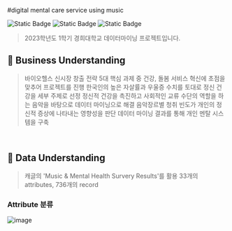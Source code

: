 #digital mental care service using music

![Static Badge](https://img.shields.io/badge/project-KHU-<color>)
![Static Badge](https://img.shields.io/badge/version-1.0.0-informational)
![Static Badge](https://img.shields.io/badge/python-3.9|3.10-lightblue)

> 2023학년도 1학기 경희대학교 데이터마이닝 프로젝트입니다.

## 🚀 Business Understanding

> 바이오헬스 신시장 창출 전략 5대 핵심 과제 중 건강, 돌봄 서비스 혁신에 초점을 맞추어 프로젝트를 진행
> 한국인의 높은 자살률과 우울증 수치를 토대로 정신 건강을 세부 주제로 선정
> 정신적 건강을 촉진하고 사회적인 교류 수단의 역할을 하는 음악을 바탕으로 데이터 마이닝으로 해결
> 음악장르별 청취 빈도가 개인의 정신적 증상에 나타내는 영향성을 판단
> 데이터 마이닝 결과를 통해 개인 멘탈 시스템을 구축

<br/>

## 📌 Data Understanding

> 캐글의 'Music & Mental Health Survery Results'를 활용
> 33개의 attributes, 736개의 record

### Attribute 분류
![image](https://github.com/cyberedjs/EDA_Data-Mining/assets/59081655/5360675f-7286-4673-837a-cf1f802c9ccb)
